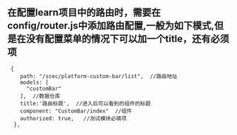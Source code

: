 ## 在配置learn项目中的路由时，需要在config/router.js中添加路由配置,一般为如下模式,但是在没有配置菜单的情况下可以加一个title，还有必须项
```
 {
    path: "/scec/platform-custom-bar/list",  //路由地址
    models: [
      "customBar"
    ],  //数据仓库
	title:'路由标题',  //进入后可以看到的组件的标题
    component: "CustomBar/index"  //组件
	authorized: true,   //测试模块必填项
  },
```
